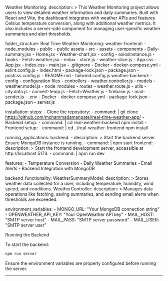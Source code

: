 Weather Monitoring:
  description: >
    This Weather Monitoring project allows users to view detailed weather information and daily summaries. Built with React and Vite, the dashboard integrates with weather APIs and features Celsius temperature conversion, along with additional weather metrics. It also includes a server-side component for managing user-specific weather summaries and alert thresholds.

  folder_structure:
    Real Time Weather Monitoring:
      weather-frontend:
        - node_modules
        - public
          - public assets
        - src
          - assets
          - components
            - Daily-summary.jsx
            - Home.jsx
            - Weather-chart.jsx
          - config
            - axiosInstance.js
          - hooks
            - Fetch-weather.jsx
          - redux
            - store.js
            - weather-slice.js
          - App.css
          - App.jsx
          - index.css
          - main.jsx
        - .gitignore
        - Docker
        - docker-compose.yml
        - eslint.config.js
        - index.html
        - package-lock.json
        - package.json
        - postcss.config.js
        - README.md
        - tailwind.config.js
      weather-backend:
        - config
          - configuration files
        - controllers
          - weather.controller.js
        - models
          - weather.model.js
        - node_modules
        - routes
          - weather.route.js
        - utils
          - city.data.js
          - convert-temp.js
          - Fetch-Weather.js
          - firebase.js
          - mail-sender.js
        - .env
        - Docker
        - docker-compose.yml
        - package-lock.json
        - package.json
        - server.js

  installation:
    steps:
      - Clone the repository:
        - command: |
            git clone https://github.com/mohammadamanpatel/real-time-weather-app/
      - Backend setup:
        - command: |
            cd real-weather-backend
            npm install
      - Frontend setup:
        - command: |
            cd ../real-weather-frontend
            npm install

  running_applications:
    backend:
      - description: >
          Start the backend server. Ensure MongoDB instance is running.
      - command: |
          npm start
    frontend:
      - description: >
          Start the frontend development server, accessible at http://localhost:5173.
      - command: |
          npm run dev

  features:
    - Temperature Conversion
    - Daily Weather Summaries
    - Email Alerts
    - Backend Integration with MongoDB

  backend_functionality:
    WeatherSummaryModel:
      description: >
        Stores weather data collected for a user, including temperature, humidity, wind speed, and conditions.
    WeatherController:
      description: >
        Manages data operations like fetching, saving summaries, and sending email alerts when thresholds are exceeded.

  environment_variables:
    - MONGO_URL: "Your MongoDB connection string"
    - OPENWEATHER_API_KEY: "Your OpenWeather API key"
    - MAIL_HOST: "SMTP server host"
    - MAIL_PASS: "SMTP server password"
    - MAIL_USER: "SMTP server user"

Running the Backend

To start the backend:

```bash
npm run server
```

Ensure the environment variables are properly configured before running the server.

--- 

